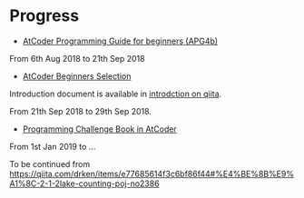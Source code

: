 # Progress

* [AtCoder Programming Guide for beginners (APG4b)](https://beta.atcoder.jp/contests/apg4b)

From 6th Aug 2018 to 21th Sep 2018

* [AtCoder Beginners Selection](https://beta.atcoder.jp/contests/abs)

Introduction document is available in [introdction on qiita](https://qiita.com/drken/items/fd4e5e3630d0f5859067#5-%E9%81%8E%E5%8E%BB%E5%95%8F%E7%B2%BE%E9%81%B8-10-%E5%95%8F).

From 21th Sep 2018 to 29th Sep 2018.

* [Programming Challenge Book in AtCoder](https://qiita.com/drken/items/e77685614f3c6bf86f44)

From 1st Jan 2019 to ...

To be continued from <https://qiita.com/drken/items/e77685614f3c6bf86f44#%E4%BE%8B%E9%A1%8C-2-1-2lake-counting-poj-no2386>
